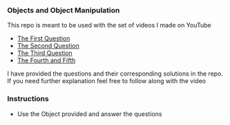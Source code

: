 ### Objects and Object Manipulation ###
This repo is meant to be used with the set of videos I made on YouTube
- [The First Question](https://youtu.be/nXLWPfagbnU?list=PL2wDo1RnBFlTQBVfflHWJK3ZOdRn395er)
- [The Second Question](https://youtu.be/hWlI39IfG8w?list=PL2wDo1RnBFlTQBVfflHWJK3ZOdRn395er)
- [The Third Question](https://youtu.be/IRT0AL5J--I?list=PL2wDo1RnBFlTQBVfflHWJK3ZOdRn395er)
- [The Fourth and Fifth](https://youtu.be/zG6_Scf72Lc?list=PL2wDo1RnBFlTQBVfflHWJK3ZOdRn395er)

I have provided the questions and their corresponding solutions in the repo. If you need further explanation feel free to follow along with the video


### Instructions ###
- Use the Object provided and answer the questions
